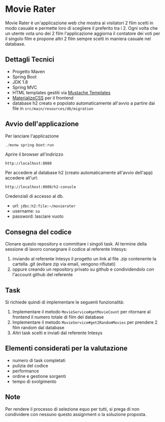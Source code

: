 # Movie Rater

Movie Rater è un'applicazione web che mostra ai visitatori 2 film scelti in modo casuale e permette loro di scegliere 
il preferito tra i 2. Ogni volta che un utente vota uno dei 2 film l'applicazione aggiorna il contatore dei voti per il singolo film e propone altri 2 film sempre scelti in maniera casuale nel database.

## Dettagli Tecnici

- Progetto Maven
- Spring Boot
- JDK 1.8
- Spring MVC
- HTML templates gestiti via [Mustache Templates](https://mustache.github.io/)
- [MaterializeCSS](https://materializecss.com/) per il frontend 
- database h2 creato e popolato automaticamente all'avvio a partire dai file in `src/main/resources/db/migration`

## Avvio dell'applicazione

Per lanciare l'applicazione

```java
./mvnw spring-boot:run
``` 

Aprire il browser all'indirizzo 
```
http://localhost:8080
```

Per accedere al database h2 (creato automaticamente all'avvio dell'app) accedere all'url: 
```
http://localhost:8080/h2-console
``` 

Credenziali di accesso al db. 
- url: `jdbc:h2:file:~/movierater` 
- username: `sa` 
- password: lasciare vuoto

## Consegna del codice

Clonare questo repository e committare i singoli task. Al termine della sessione di lavoro consegnare il codice al referente Intesys:
1. inviando al referente Intesys il progetto un link al file .zip contenente la cartella .git (evitare zip via email, vengono rifiutati)
2. oppure creando un repository privato su github e condividendolo con l'account github del referente

## Task

Si richiede quindi di implementare le seguenti funzionalità:

1. Implementare il metodo `MovieService#getMovieCount` per ritornare al frontend il numero totale di film del database
2. Implementare il metodo `MovieService#get2RandomMovies` per prendere 2 film random dal database
3. Altri task scelti e inviati dal referente Intesys


## Elementi considerati per la valutazione

- numero di task completati
- pulizia del codice
- performance
- ordine e gestione sorgenti
- tempo di svolgimento

## Note
Per rendere il processo di selezione equo per tutti, si prega di non condividere con nessuno questo assignment o la soluzione proposta.



